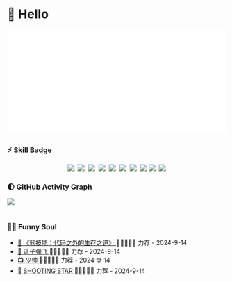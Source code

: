 #  🙋 Hello
<p align="center">
  <img src="./welcome.svg"/>
</p>

### ⚡ Skill Badge
<div align="center">
  <img src="https://img.shields.io/badge/-TypeScript-2b6dbf?&logo=typescript&logoColor=white"/>&nbsp;
  <img src="https://img.shields.io/badge/-Less-bf608e?&logo=less&logoColor=white"/>&nbsp;
  <img src="https://img.shields.io/badge/-React-00b4ce?&logo=react&logoColor=white"/>&nbsp;
  <img src="https://img.shields.io/badge/-Three.js-gray?&logo=threedotjs"/>&nbsp;
  <img src="https://img.shields.io/badge/-Webpack-%232C3A42?&logo=webpack"/>&nbsp;
  <img src="https://img.shields.io/badge/-ESLint-%234B32C3?&logo=eslint"/>&nbsp;
  <img src="https://img.shields.io/badge/-Jest-C21325?&logo=jest"/>&nbsp;
  <img src="https://img.shields.io/badge/-Storybook-09B3AF?&logo=storybook&logoColor=white"/>
  <img src="https://img.shields.io/badge/-Git-ee462c?&logo=git&logoColor=white"/>&nbsp;
  <img src="https://img.shields.io/badge/-Github-black?&logo=github"/>
</div>

### 🌓 GitHub Activity Graph
<table>
  <tr>
      <picture>
        <source media="(prefers-color-scheme: dark)" srcset="https://github-readme-activity-graph.vercel.app/graph?username=chenchen112&theme=xcode&bg_color=FF000000&hide_border=true" />
        <source media="(prefers-color-scheme: light)" srcset="https://github-readme-activity-graph.vercel.app/graph?username=chenchen112&theme=xcode&bg_color=FF000000&color=000000&hide_border=true" />
        <img src="https://github-readme-activity-graph.vercel.app/graph?username=chenchen112&theme=xcode&bg_color=FF000000&hide_border=true" />
      </picture>
  </tr>
</table>

### 🤾‍♂️ Funny Soul

<!-- START_SECTION:douban -->
* <a href='https://book.douban.com/subject/36044253/' target='_blank'> 📕 《软技能：代码之外的生存之道》 </a> 🌟🌟🌟🌟🌟 力荐 - 2024-9-14
* <a href='https://movie.douban.com/subject/3742360/' target='_blank'> 🎦 让子弹飞 </a> 🌟🌟🌟🌟🌟 力荐 - 2024-9-14
* <a href='https://movie.douban.com/subject/25986654/' target='_blank'> 📺 少帅 </a> 🌟🌟🌟🌟🌟 力荐 - 2024-9-14
* <a href='https://music.douban.com/subject/36228513/' target='_blank'> 🎵 SHOOTING STAR </a> 🌟🌟🌟🌟🌟 力荐 - 2024-9-14
<!-- END_SECTION:douban -->
